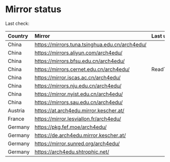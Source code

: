 <script src="./time.js"></script>
# Mirror status
Last check: <script type="text/javascript">localize(1750782793.3179998);</script>

|Country|Mirror|Last update|
|:------|:-----|:----------|
|China|https://mirrors.tuna.tsinghua.edu.cn/arch4edu/|<script type="text/javascript">localize(1750747692);</script>|
|China|https://mirrors.aliyun.com/arch4edu/|<script type="text/javascript">localize(1750747692);</script>|
|China|https://mirrors.bfsu.edu.cn/arch4edu/|<script type="text/javascript">localize(1750747692);</script>|
|China|https://mirrors.cernet.edu.cn/arch4edu/|ReadTimeout|
|China|https://mirror.iscas.ac.cn/arch4edu/|<script type="text/javascript">localize(1750574662);</script>|
|China|https://mirrors.nju.edu.cn/arch4edu/|<script type="text/javascript">localize(1750661438);</script>|
|China|https://mirror.nyist.edu.cn/arch4edu/|<script type="text/javascript">localize(1750747692);</script>|
|China|https://mirrors.sau.edu.cn/arch4edu/|<script type="text/javascript">localize(1731653531);</script>|
|Austria|https://at.arch4edu.mirror.kescher.at/|<script type="text/javascript">localize(1750747692);</script>|
|France|https://mirror.lesviallon.fr/arch4edu/|<script type="text/javascript">localize(1750747692);</script>|
|Germany|https://pkg.fef.moe/arch4edu/|<script type="text/javascript">localize(1750747692);</script>|
|Germany|https://de.arch4edu.mirror.kescher.at/|<script type="text/javascript">localize(1750747692);</script>|
|Germany|https://mirror.sunred.org/arch4edu/|<script type="text/javascript">localize(1750747692);</script>|
|Germany|https://arch4edu.shtrophic.net/|<script type="text/javascript">localize(1750747692);</script>|

<script src="./tablefilter/tablefilter.js"></script>
<script src="./table.js"></script>